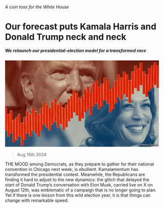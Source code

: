 ###### A coin toss for the White House

# Our forecast puts Kamala Harris and Donald Trump neck and neck 

##### We relaunch our presidential-election model for a transformed race 

![image](images/20240817_LDD003.jpg) 

> Aug 15th 2024 

THE MOOD among Democrats, as they prepare to gather for their national convention in Chicago next week, is ebullient. Kamalamentum has transformed the presidential contest. Meanwhile, the Republicans are finding it hard to adjust to the new dynamics: the glitch that delayed the start of Donald Trump’s conversation with Elon Musk, carried live on X on August 12th, was emblematic of a campaign that is no longer going to plan. Yet if there is one lesson from this wild election year, it is that things can change with remarkable speed. 

